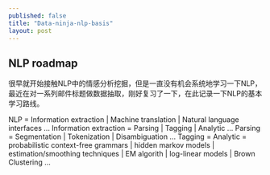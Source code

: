```yaml
---
published: false
title: "Data-ninja-nlp-basis"
layout: post
---
```


## NLP roadmap

很早就开始接触NLP中的情感分析挖掘，但是一直没有机会系统地学习一下NLP，最近在对一系列邮件标题做数据抽取，刚好复习了一下，在此记录一下NLP的基本学习路线。

NLP = Information extraction | Machine translation | Natural language interfaces ...
Information extraction = Parsing | Tagging | Analytic ...
Parsing = Segmentation | Tokenization | Disambiguation ...
Tagging = 
Analytic = probabilistic context-free grammars | hidden markov models | estimation/smoothing techniques | EM algorith | log-linear models | Brown Clustering ...

